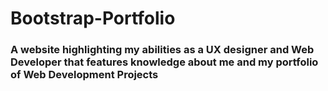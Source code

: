 # Bootstrap-Portfolio

### A website highlighting my abilities as a UX designer and Web Developer that features knowledge about me and my portfolio of Web Development Projects